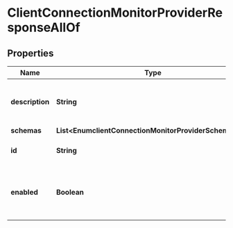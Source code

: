

# ClientConnectionMonitorProviderResponseAllOf


## Properties

| Name | Type | Description | Notes |
|------------ | ------------- | ------------- | -------------|
|**description** | **String** | A description for this Monitor Provider |  [optional] |
|**schemas** | **List&lt;EnumclientConnectionMonitorProviderSchemaUrn&gt;** |  |  [optional] |
|**id** | **String** | Name of the Monitor Provider |  [optional] |
|**enabled** | **Boolean** | Indicates whether the Monitor Provider is enabled for use. |  [optional] |



